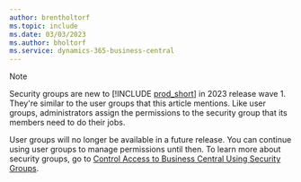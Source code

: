```yaml
---
author: brentholtorf
ms.topic: include
ms.date: 03/03/2023
ms.author: bholtorf
ms.service: dynamics-365-business-central
---
```


> [!NOTE]
> Security groups are new to [!INCLUDE [prod_short](prod_short.md)] in 2023 release wave 1. They're similar to the user groups that this article mentions. Like user groups, administrators assign the permissions to the security group that its members need to do their jobs.
>
> User groups will no longer be available in a future release. You can continue using user groups to manage permissions until then. To learn more about security groups, go to [Control Access to Business Central Using Security Groups](../ui-security-groups.md).